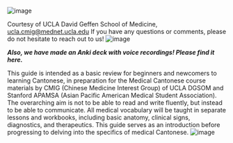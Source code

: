 
![image](https://user-images.githubusercontent.com/106771176/176018175-0d798b2d-fd16-4bc3-8ac4-94c79e3fddb6.png)

Courtesy of UCLA David Geffen School of Medicine, ucla.cmig@mednet.ucla.edu
If you have any questions or comments, please do not hesitate to reach out to us!
![image](https://user-images.githubusercontent.com/106771176/176021114-8b70b6a1-ed0d-4602-8a14-9c7eba08db4f.png)

***Also, we have made an Anki deck with voice recordings! Please find it here.***   

This guide is intended as a basic review for beginners and newcomers to learning Cantonese, in preparation for the Medical Cantonese course materials by CMIG (Chinese Medicine Interest Group) of UCLA DGSOM and Stanford APAMSA (Asian Pacific American Medical Student Association). The overarching aim is not to be able to read and write fluently, but instead to be able to communicate. 
All medical vocabulary will be taught in separate lessons and workbooks, including basic anatomy, clinical signs, diagnostics, and therapeutics. This guide serves as an introduction before progressing to delving into the specifics of medical Cantonese.
![image](https://user-images.githubusercontent.com/106771176/176021226-8061f7fc-fb50-4d10-99c8-1cce7aee3c35.png)
